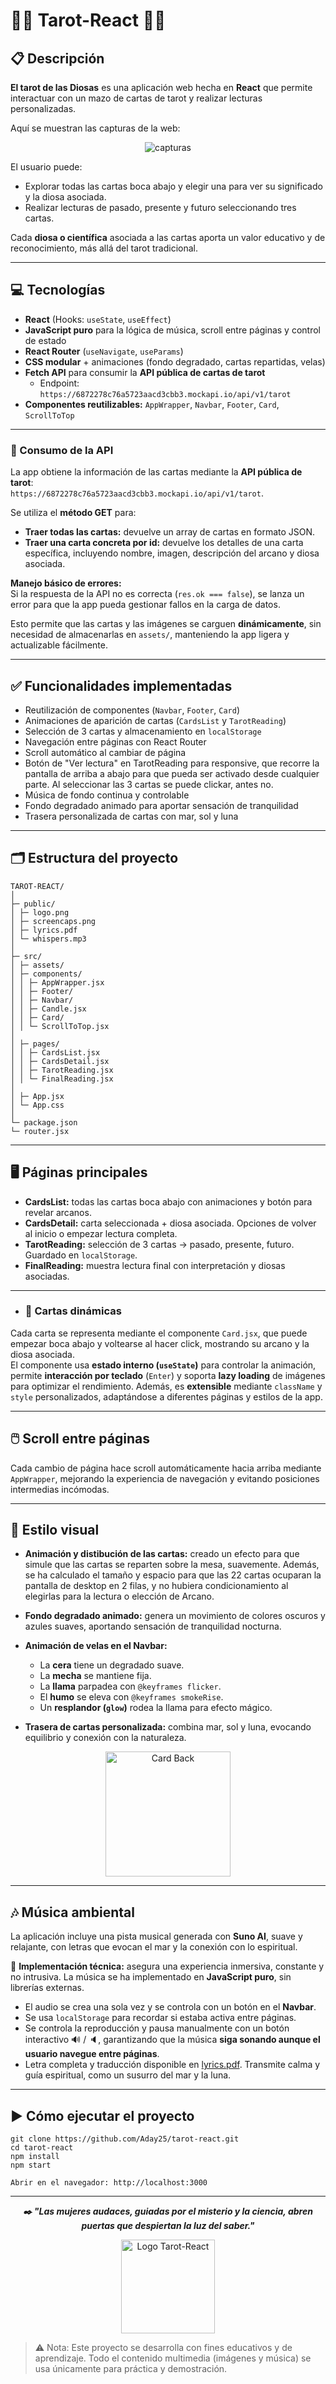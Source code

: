# 🌊🌞 Tarot-React 🌛🌟

## 📋 Descripción

**El tarot de las Diosas** es una aplicación web hecha en **React** que permite interactuar con un mazo de cartas de tarot y realizar lecturas personalizadas.  

Aquí se muestran las capturas de la web:
<p align="center">
  <img src="public/screencaps.png" alt="capturas"/>
</p>


El usuario puede:  
- Explorar todas las cartas boca abajo y elegir una para ver su significado y la diosa asociada.  
- Realizar lecturas de pasado, presente y futuro seleccionando tres cartas.  

Cada **diosa o científica** asociada a las cartas aporta un valor educativo y de reconocimiento, más allá del tarot tradicional.  

---

## 💻 Tecnologías
- **React** (Hooks: `useState`, `useEffect`)  
- **JavaScript puro** para la lógica de música, scroll entre páginas y control de estado  
- **React Router** (`useNavigate`, `useParams`)  
- **CSS modular** + animaciones (fondo degradado, cartas repartidas, velas)  
- **Fetch API** para consumir la **API pública de cartas de tarot**  
  - Endpoint: `https://6872278c76a5723aacd3cbb3.mockapi.io/api/v1/tarot`  
- **Componentes reutilizables:** `AppWrapper`, `Navbar`, `Footer`, `Card`, `ScrollToTop`  

---

### 📡 Consumo de la API
La app obtiene la información de las cartas mediante la **API pública de tarot**:  
`https://6872278c76a5723aacd3cbb3.mockapi.io/api/v1/tarot`.

Se utiliza el **método GET** para:  
- **Traer todas las cartas:** devuelve un array de cartas en formato JSON.  
- **Traer una carta concreta por id:** devuelve los detalles de una carta específica, incluyendo nombre, imagen, descripción del arcano y diosa asociada.  

**Manejo básico de errores:**  
Si la respuesta de la API no es correcta (`res.ok === false`), se lanza un error para que la app pueda gestionar fallos en la carga de datos.  

Esto permite que las cartas y las imágenes se carguen **dinámicamente**, sin necesidad de almacenarlas en `assets/`, manteniendo la app ligera y actualizable fácilmente.

---

## ✅ Funcionalidades implementadas 
- Reutilización de componentes (`Navbar`, `Footer`, `Card`)  
- Animaciones de aparición de cartas (`CardsList` y `TarotReading`)  
- Selección de 3 cartas y almacenamiento en `localStorage`  
- Navegación entre páginas con React Router  
- Scroll automático al cambiar de página
- Botón de "Ver lectura" en TarotReading para responsive, que recorre la pantalla de arriba a abajo para que pueda ser activado desde cualquier parte. Al seleccionar las 3 cartas se puede clickar, antes no.
- Música de fondo continua y controlable  
- Fondo degradado animado para aportar sensación de tranquilidad  
- Trasera personalizada de cartas con mar, sol y luna  
---


## 🗂️ Estructura del proyecto

```
TAROT-REACT/
│
├─ public/
│ ├─ logo.png
│ ├─ screencaps.png
│ ├─ lyrics.pdf
│ └─ whispers.mp3
│
├─ src/
│ ├─ assets/
│ ├─ components/
│ │ ├─ AppWrapper.jsx
│ │ ├─ Footer/
│ │ ├─ Navbar/
│ │ ├─ Candle.jsx
│ │ ├─ Card/
│ │ └─ ScrollToTop.jsx
│
│ ├─ pages/
│ │ ├─ CardsList.jsx
│ │ ├─ CardsDetail.jsx
│ │ ├─ TarotReading.jsx
│ │ └─ FinalReading.jsx
│
│ ├─ App.jsx
│ └─ App.css
│
└─ package.json
└─ router.jsx
```
---

## 🖥️ Páginas principales
- **CardsList:** todas las cartas boca abajo con animaciones y botón para revelar arcanos.  
- **CardsDetail:** carta seleccionada + diosa asociada. Opciones de volver al inicio o empezar lectura completa.  
- **TarotReading:** selección de 3 cartas → pasado, presente, futuro. Guardado en `localStorage`.  
- **FinalReading:** muestra lectura final con interpretación y diosas asociadas.

---

- ### 💠 Cartas dinámicas
Cada carta se representa mediante el componente `Card.jsx`, que puede empezar boca abajo y voltearse al hacer click, mostrando su arcano y la diosa asociada.  
El componente usa **estado interno (`useState`)** para controlar la animación, permite **interacción por teclado** (`Enter`) y soporta **lazy loading** de imágenes para optimizar el rendimiento. Además, es **extensible** mediante `className` y `style` personalizados, adaptándose a diferentes páginas y estilos de la app.  

---

## 🖱️ Scroll entre páginas
Cada cambio de página hace scroll automáticamente hacia arriba mediante `AppWrapper`, mejorando la experiencia de navegación y evitando posiciones intermedias incómodas. 

---

## 🎨 Estilo visual

- **Animación y distibución de las cartas:** creado un efecto para que simule que las cartas se reparten sobre la mesa, suavemente. Además, se ha calculado el tamaño y espacio para que las 22 cartas ocuparan la pantalla de desktop en 2 filas, y no hubiera condicionamiento al elegirlas para la lectura o elección de Arcano.

- **Fondo degradado animado:** genera un movimiento de colores oscuros y azules suaves, aportando sensación de tranquilidad nocturna.
  
- **Animación de velas en el Navbar:**  
  - La **cera** tiene un degradado suave.  
  - La **mecha** se mantiene fija.  
  - La **llama** parpadea con `@keyframes flicker`.  
  - El **humo** se eleva con `@keyframes smokeRise`.  
  - Un **resplandor (`glow`)** rodea la llama para efecto mágico.  

- **Trasera de cartas personalizada:** combina mar, sol y luna, evocando equilibrio y conexión con la naturaleza.  

<p align="center">
  <img src="public/card-back.png" alt="Card Back" width="200px"/>
</p>  

--- 


## 🎶 Música ambiental 
La aplicación incluye una pista musical generada con **Suno AI**, suave y relajante, con letras que evocan el mar y la conexión con lo espiritual.   

🔹 **Implementación técnica:** asegura una experiencia inmersiva, constante y no intrusiva. 
La música se ha implementado en **JavaScript puro**, sin librerías externas.  
- El audio se crea una sola vez y se controla con un botón en el **Navbar**.  
- Se usa `localStorage` para recordar si estaba activa entre páginas.  
- Se controla la reproducción y pausa manualmente con un botón interactivo 🔊 / 🔈, garantizando que la música **siga sonando aunque el usuario navegue entre páginas**.
- Letra completa y traducción disponible en [lyrics.pdf](public/lyrics.pdf). Transmite calma y guía espiritual, como un susurro del mar y la luna. 

---

## ▶️ Cómo ejecutar el proyecto
```
git clone https://github.com/Aday25/tarot-react.git
cd tarot-react
npm install
npm start

Abrir en el navegador: http://localhost:3000
```
---
<p align="center">
  <strong><em>✒️​ "Las mujeres audaces, guiadas por el misterio y la ciencia, abren puertas que despiertan la luz del saber."</em></strong>
</p>

<p align="center"> <img src="public/logo.png" alt="Logo Tarot-React" width="150px"/> </p>


> ⚠️ Nota: Este proyecto se desarrolla con fines educativos y de aprendizaje. Todo el contenido multimedia (imágenes y música) se usa únicamente para práctica y demostración.

